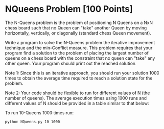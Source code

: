 # NQueens Problem [100 Points]
The N-Queens problem is the problem of positioning N Queens on a NxN chess board such that no Queen can "take" another Queen by moving horizontally, vertically, or diagonally (standard chess Queen movement).

Write a program to solve the N-Queens problem the iterative improvement technique and the min-Conflict measure. This problem requires that your program find a solution to the problem of placing the largest number of queens on a chess board with the constraint that no queen can "take" any other queen. Your program should print out the reached solution.

Note 1: Since this is an iterative approach, you should run your solution 1000 times to obtain the average time required to reach a solution state for the problem. 

Note 2: Your code should be flexible to run for different values of N (the number of queens). The average execution times using 1000 runs and different values of N should be provided in a table similar to that below:

To run 10-Queens 1000 times run:
```
python NQueens.py 10 1000
```
